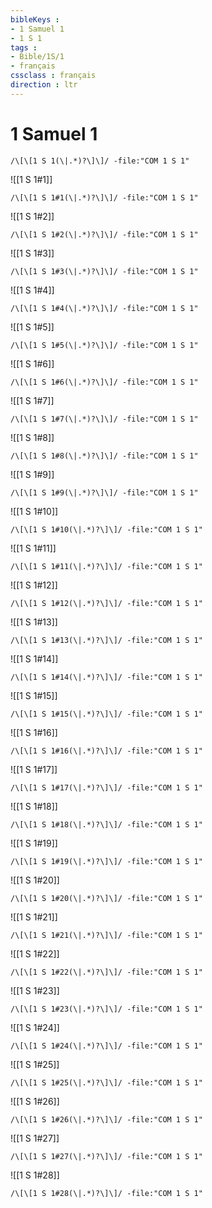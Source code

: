 ```yaml
---
bibleKeys : 
- 1 Samuel 1
- 1 S 1
tags : 
- Bible/1S/1
- français
cssclass : français
direction : ltr
---
```


# 1 Samuel 1

```query
/\[\[1 S 1(\|.*)?\]\]/ -file:"COM 1 S 1"
```



![[1 S 1#1]]

```query
/\[\[1 S 1#1(\|.*)?\]\]/ -file:"COM 1 S 1"
```

![[1 S 1#2]]

```query
/\[\[1 S 1#2(\|.*)?\]\]/ -file:"COM 1 S 1"
```

![[1 S 1#3]]

```query
/\[\[1 S 1#3(\|.*)?\]\]/ -file:"COM 1 S 1"
```

![[1 S 1#4]]

```query
/\[\[1 S 1#4(\|.*)?\]\]/ -file:"COM 1 S 1"
```

![[1 S 1#5]]

```query
/\[\[1 S 1#5(\|.*)?\]\]/ -file:"COM 1 S 1"
```

![[1 S 1#6]]

```query
/\[\[1 S 1#6(\|.*)?\]\]/ -file:"COM 1 S 1"
```

![[1 S 1#7]]

```query
/\[\[1 S 1#7(\|.*)?\]\]/ -file:"COM 1 S 1"
```

![[1 S 1#8]]

```query
/\[\[1 S 1#8(\|.*)?\]\]/ -file:"COM 1 S 1"
```

![[1 S 1#9]]

```query
/\[\[1 S 1#9(\|.*)?\]\]/ -file:"COM 1 S 1"
```

![[1 S 1#10]]

```query
/\[\[1 S 1#10(\|.*)?\]\]/ -file:"COM 1 S 1"
```

![[1 S 1#11]]

```query
/\[\[1 S 1#11(\|.*)?\]\]/ -file:"COM 1 S 1"
```

![[1 S 1#12]]

```query
/\[\[1 S 1#12(\|.*)?\]\]/ -file:"COM 1 S 1"
```

![[1 S 1#13]]

```query
/\[\[1 S 1#13(\|.*)?\]\]/ -file:"COM 1 S 1"
```

![[1 S 1#14]]

```query
/\[\[1 S 1#14(\|.*)?\]\]/ -file:"COM 1 S 1"
```

![[1 S 1#15]]

```query
/\[\[1 S 1#15(\|.*)?\]\]/ -file:"COM 1 S 1"
```

![[1 S 1#16]]

```query
/\[\[1 S 1#16(\|.*)?\]\]/ -file:"COM 1 S 1"
```

![[1 S 1#17]]

```query
/\[\[1 S 1#17(\|.*)?\]\]/ -file:"COM 1 S 1"
```

![[1 S 1#18]]

```query
/\[\[1 S 1#18(\|.*)?\]\]/ -file:"COM 1 S 1"
```

![[1 S 1#19]]

```query
/\[\[1 S 1#19(\|.*)?\]\]/ -file:"COM 1 S 1"
```

![[1 S 1#20]]

```query
/\[\[1 S 1#20(\|.*)?\]\]/ -file:"COM 1 S 1"
```

![[1 S 1#21]]

```query
/\[\[1 S 1#21(\|.*)?\]\]/ -file:"COM 1 S 1"
```

![[1 S 1#22]]

```query
/\[\[1 S 1#22(\|.*)?\]\]/ -file:"COM 1 S 1"
```

![[1 S 1#23]]

```query
/\[\[1 S 1#23(\|.*)?\]\]/ -file:"COM 1 S 1"
```

![[1 S 1#24]]

```query
/\[\[1 S 1#24(\|.*)?\]\]/ -file:"COM 1 S 1"
```

![[1 S 1#25]]

```query
/\[\[1 S 1#25(\|.*)?\]\]/ -file:"COM 1 S 1"
```

![[1 S 1#26]]

```query
/\[\[1 S 1#26(\|.*)?\]\]/ -file:"COM 1 S 1"
```

![[1 S 1#27]]

```query
/\[\[1 S 1#27(\|.*)?\]\]/ -file:"COM 1 S 1"
```

![[1 S 1#28]]

```query
/\[\[1 S 1#28(\|.*)?\]\]/ -file:"COM 1 S 1"
```

